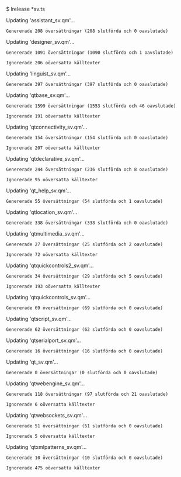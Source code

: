 $ lrelease *sv.ts

Updating 'assistant_sv.qm'...

    Genererade 208 översättningar (208 slutförda och 0 oavslutade)

    
Updating 'designer_sv.qm'...

    Genererade 1091 översättningar (1090 slutförda och 1 oavslutade)
    
    Ignorerade 206 oöversatta källtexter
    
    
Updating 'linguist_sv.qm'...

    Genererade 397 översättningar (397 slutförda och 0 oavslutade)
        
    
Updating 'qtbase_sv.qm'...

    Genererade 1599 översättningar (1553 slutförda och 46 oavslutade)
    
    Ignorerade 191 oöversatta källtexter

    
Updating 'qtconnectivity_sv.qm'...

    Genererade 154 översättningar (154 slutförda och 0 oavslutade)
    
    Ignorerade 207 oöversatta källtexter

    
Updating 'qtdeclarative_sv.qm'...

    Genererade 244 översättningar (236 slutförda och 8 oavslutade)
    
    Ignorerade 95 oöversatta källtexter

    
Updating 'qt_help_sv.qm'...

    Genererade 55 översättningar (54 slutförda och 1 oavslutade)

    
Updating 'qtlocation_sv.qm'...

    Genererade 338 översättningar (338 slutförda och 0 oavslutade)

    
Updating 'qtmultimedia_sv.qm'...

    Genererade 27 översättningar (25 slutförda och 2 oavslutade)
    
    Ignorerade 72 oöversatta källtexter

    
Updating 'qtquickcontrols2_sv.qm'...

    Genererade 34 översättningar (29 slutförda och 5 oavslutade)
    
    Ignorerade 193 oöversatta källtexter

    
Updating 'qtquickcontrols_sv.qm'...

    Genererade 69 översättningar (69 slutförda och 0 oavslutade)

    
Updating 'qtscript_sv.qm'...

    Genererade 62 översättningar (62 slutförda och 0 oavslutade)

    
Updating 'qtserialport_sv.qm'...

    Genererade 16 översättningar (16 slutförda och 0 oavslutade)
    
    
Updating 'qt_sv.qm'...

    Genererade 0 översättningar (0 slutförda och 0 oavslutade)

    
Updating 'qtwebengine_sv.qm'...

    Genererade 118 översättningar (97 slutförda och 21 oavslutade)
    
    Ignorerade 6 oöversatta källtexter

    
Updating 'qtwebsockets_sv.qm'...

    Genererade 51 översättningar (51 slutförda och 0 oavslutade)
    
    Ignorerade 5 oöversatta källtexter

    
Updating 'qtxmlpatterns_sv.qm'...

    Genererade 10 översättningar (10 slutförda och 0 oavslutade)
    
    Ignorerade 475 oöversatta källtexter
    
